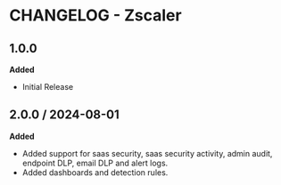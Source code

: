 # CHANGELOG - Zscaler

## 1.0.0

**Added**

* Initial Release

## 2.0.0 / 2024-08-01

**Added**

* Added support for saas security, saas security activity, admin audit, endpoint DLP, email DLP and alert logs.
* Added dashboards and detection rules.